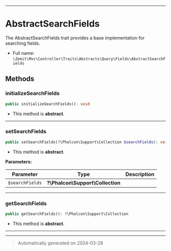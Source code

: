 ***

# AbstractSearchFields

The AbstractSearchFields trait provides a base implementation for searching fields.



* Full name: `\Zemit\Mvc\Controller\Traits\Abstracts\Query\Fields\AbstractSearchFields`




## Methods


### initializeSearchFields



```php
public initializeSearchFields(): void
```




* This method is **abstract**.







***

### setSearchFields



```php
public setSearchFields(?\Phalcon\Support\Collection $searchFields): void
```




* This method is **abstract**.



**Parameters:**

| Parameter | Type | Description |
|-----------|------|-------------|
| `$searchFields` | **?\Phalcon\Support\Collection** |  |





***

### getSearchFields



```php
public getSearchFields(): ?\Phalcon\Support\Collection
```




* This method is **abstract**.







***

***
> Automatically generated on 2024-03-28

